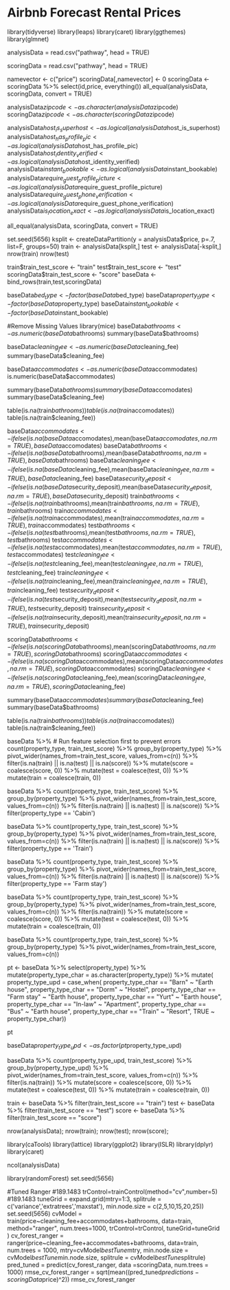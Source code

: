 # Airbnb Forecast Rental Prices



library(tidyverse)
library(leaps)
library(caret)
library(ggthemes)
library(glmnet)

analysisData = read.csv("pathway", head = TRUE)

scoringData = read.csv("pathway", head = TRUE)

namevector <- c("price")
scoringData[,namevector] <- 0
scoringData <- scoringData %>%
  select(id,price, everything())
all_equal(analysisData, scoringData, convert = TRUE)

analysisData$zipcode <- as.character(analysisData$zipcode)
scoringData$zipcode <- as.character(scoringData$zipcode)

analysisData$host_is_superhost <- as.logical(analysisData$host_is_superhost)
analysisData$host_has_profile_pic <- as.logical(analysisData$host_has_profile_pic)
analysisData$host_identity_verified <- as.logical(analysisData$host_identity_verified)
analysisData$instant_bookable <- as.logical(analysisData$instant_bookable)
analysisData$require_guest_profile_picture <- as.logical(analysisData$require_guest_profile_picture)
analysisData$require_guest_phone_verification <- as.logical(analysisData$require_guest_phone_verification)
analysisData$is_location_exact <- as.logical(analysisData$is_location_exact)

all_equal(analysisData, scoringData, convert = TRUE)

set.seed(5656)
ksplit <- createDataPartition(y = analysisData$price, p=.7, list=F, groups=50)
train <- analysisData[ksplit,]
test <- analysisData[-ksplit,]
nrow(train) 
nrow(test)

train$train_test_score <- "train"
test$train_test_score <- "test"
scoringData$train_test_score <- "score"
baseData <- bind_rows(train,test,scoringData)

baseData$bed_type <- factor(baseData$bed_type)
baseData$property_type <- factor(baseData$property_type)
baseData$instant_bookable <- factor(baseData$instant_bookable)

#Remove Missing Values
library(mice)
baseData$bathrooms <- as.numeric(baseData$bathrooms)
summary(baseData$bathrooms)

baseData$cleaning_fee <- as.numeric(baseData$cleaning_fee)
summary(baseData$cleaning_fee)

baseData$accommodates <- as.numeric(baseData$accommodates)
is.numeric(baseData$accommodates)

summary(baseData$bathrooms)
summary(baseData$accomodates)
summary(baseData$cleaning_fee)

table(is.na(train$bathrooms))
table(is.na(train$accomodates))
table(is.na(train$cleaning_fee))

baseData$accommodates <- ifelse(is.na(baseData$accomodates),mean(baseData$accomodates,na.rm = TRUE), baseData$accomodates)
baseData$bathrooms <- ifelse(is.na(baseData$bathrooms),mean(baseData$bathrooms,na.rm = TRUE), baseData$bathrooms)
baseData$cleaning_fee <- ifelse(is.na(baseData$cleaning_fee),mean(baseData$cleaning_fee,na.rm = TRUE), baseData$cleaning_fee)
baseData$security_deposit <- ifelse(is.na(baseData$security_deposit),mean(baseData$security_deposit,na.rm = TRUE), baseData$security_deposit)
train$bathrooms <- ifelse(is.na(train$bathrooms),mean(train$bathrooms,na.rm = TRUE), train$bathrooms)
train$accommodates <- ifelse(is.na(train$accommodates),mean(train$accommodates,na.rm = TRUE), train$accommodates)
test$bathrooms <- ifelse(is.na(test$bathrooms),mean(test$bathrooms,na.rm = TRUE), test$bathrooms)
test$accommodates <- ifelse(is.na(test$accommodates),mean(test$accommodates,na.rm = TRUE), test$accommodates)
test$cleaning_fee <- ifelse(is.na(test$cleaning_fee),mean(test$cleaning_fee,na.rm = TRUE), test$cleaning_fee)
train$cleaning_fee <- ifelse(is.na(train$cleaning_fee),mean(train$cleaning_fee,na.rm = TRUE), train$cleaning_fee)
test$security_deposit <- ifelse(is.na(test$security_deposit),mean(test$security_deposit,na.rm = TRUE), test$security_deposit)
train$security_deposit <- ifelse(is.na(train$security_deposit),mean(train$security_deposit,na.rm = TRUE), train$security_deposit)


scoringData$bathrooms <- ifelse(is.na(scoringData$bathrooms),mean(scoringData$bathrooms,na.rm = TRUE), scoringData$bathrooms)
scoringData$accommodates <- ifelse(is.na(scoringData$accommodates),mean(scoringData$accommodates,na.rm = TRUE), scoringData$accommodates)
scoringData$cleaning_fee <- ifelse(is.na(scoringData$cleaning_fee),mean(scoringData$cleaning_fee,na.rm = TRUE), scoringData$cleaning_fee)

summary(baseData$accommodates)
summary(baseData$cleaning_fee)
summary(baseData$bathrooms)

table(is.na(train$bathrooms))
table(is.na(train$accomodates))
table(is.na(train$cleaning_fee))

baseData %>% # Run feature selection first to prevent errors
  count(property_type, train_test_score) %>% 
  group_by(property_type) %>% 
  pivot_wider(names_from=train_test_score, values_from=c(n)) %>% 
  filter(is.na(train) || is.na(test) || is.na(score)) %>%
  mutate(score = coalesce(score, 0)) %>%
  mutate(test = coalesce(test, 0)) %>%
  mutate(train = coalesce(train, 0))

baseData %>% 
  count(property_type, train_test_score) %>% 
  group_by(property_type) %>% 
  pivot_wider(names_from=train_test_score, values_from=c(n)) %>% 
  filter(is.na(train) || is.na(test) || is.na(score)) %>% 
  filter(property_type == 'Cabin')

baseData %>% 
  count(property_type, train_test_score) %>% 
  group_by(property_type) %>% 
  pivot_wider(names_from=train_test_score, values_from=c(n)) %>% 
  filter(is.na(train) || is.na(test) || is.na(score)) %>% 
  filter(property_type == 'Train')

baseData %>% 
  count(property_type, train_test_score) %>% 
  group_by(property_type) %>% 
  pivot_wider(names_from=train_test_score, values_from=c(n)) %>% 
  filter(is.na(train) || is.na(test) || is.na(score)) %>% 
  filter(property_type == 'Farm stay')

baseData %>% 
  count(property_type, train_test_score) %>% 
  group_by(property_type) %>% 
  pivot_wider(names_from=train_test_score, values_from=c(n)) %>% 
  filter(is.na(train)) %>%
  mutate(score = coalesce(score, 0)) %>%
  mutate(test = coalesce(test, 0)) %>%
  mutate(train = coalesce(train, 0))

baseData %>% 
  count(property_type, train_test_score) %>% 
  group_by(property_type) %>% 
  pivot_wider(names_from=train_test_score, values_from=c(n))

pt <- baseData %>%
  select(property_type)  %>% 
  mutate(property_type_char = as.character(property_type)) %>%
  mutate(
    property_type_upd = case_when( 
      property_type_char == "Barn" ~ "Earth house",
      property_type_char == "Dorm" ~ "Hostel",
      property_type_char == "Farm stay" ~ "Earth house", 
      property_type_char == "Yurt" ~ "Earth house",
      property_type_char == "In-law" ~ "Apartment",
      property_type_char == "Bus" ~ "Earth house",
      property_type_char == "Train" ~ "Resort",
      TRUE ~ property_type_char))

pt

baseData$property_type_upd <- as.factor(pt$property_type_upd)

baseData %>% 
  count(property_type_upd, train_test_score) %>% 
  group_by(property_type_upd) %>% 
  pivot_wider(names_from=train_test_score, values_from=c(n)) %>% 
  filter(is.na(train)) %>%
  mutate(score = coalesce(score, 0)) %>%
  mutate(test = coalesce(test, 0)) %>%
  mutate(train = coalesce(train, 0))

train <- baseData  %>% 
  filter(train_test_score == "train")
test <- baseData  %>% 
  filter(train_test_score == "test")
score <- baseData  %>% 
  filter(train_test_score == "score")

nrow(analysisData); nrow(train); nrow(test); nrow(score);

library(caTools)
library(lattice)
library(ggplot2)
library(ISLR)
library(dplyr)
library(caret)

ncol(analysisData)

library(randomForest)
set.seed(5656)

#Tuned Ranger #189.1483
trControl=trainControl(method="cv",number=5) #189.1483
tuneGrid = expand.grid(mtry=1:3, 
                       splitrule = c('variance','extratrees','maxstat'), 
                       min.node.size = c(2,5,10,15,20,25))
set.seed(5656) 
cvModel = train(price~cleaning_fee+accommodates+bathrooms,
                data=train,
                method="ranger",
                num.trees=1000,
                trControl=trControl,
                tuneGrid=tuneGrid )
cv_forest_ranger = ranger(price~cleaning_fee+accommodates+bathrooms,
                          data=train,
                          num.trees = 1000, 
                          mtry=cvModel$bestTune$mtry, 
                          min.node.size = cvModel$bestTune$min.node.size, 
                          splitrule = cvModel$bestTune$splitrule)
pred_tuned = predict(cv_forest_ranger, data =scoringData, num.trees = 1000)
rmse_cv_forest_ranger = sqrt(mean((pred_tuned$predictions-scoringData$price)^2))
rmse_cv_forest_ranger


